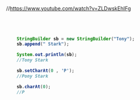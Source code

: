 //https://www.youtube.com/watch?v=ZLDwskEhIFg

<br>
<br>
<h4>

```java
    StringBuilder sb = new StringBuilder("Tony");
    sb.append(" Stark");

    System.out.println(sb);
    //Tony Stark

    sb.setCharAt(0 , 'P');
    //Pony Stark

    sb.charAt(0);
    //P
```

</h4>